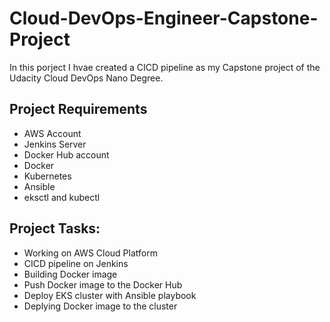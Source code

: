# Cloud-DevOps-Engineer-Capstone-Project

In this porject I hvae created a CICD pipeline as my Capstone project of the Udacity Cloud DevOps Nano Degree.

## Project Requirements

* AWS Account
* Jenkins Server
* Docker Hub account
* Docker
* Kubernetes
* Ansible
* eksctl and kubectl

## Project Tasks:

* Working on AWS Cloud Platform
* CICD pipeline on Jenkins
* Building Docker image
* Push Docker image to the Docker Hub
* Deploy EKS cluster with Ansible playbook
* Deplying Docker image to the cluster




